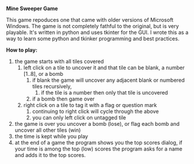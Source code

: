 **Mine Sweeper Game**

This game repoduces one that came with older versions of Microsoft Windows. The game is not completely fathful to the original, but is very playable. It's written in python and uses tkinter for the GUI. I wrote this as a way to learn some python and tkinker programming and best practices.

**How to play:**
1. the game starts with all tiles covered
   1. left click on a tile to uncover it and that tile can be blank, a number [1..8], or a bomb
      1. if blank the game will uncover any adjacent blank or numbered tiles recursively,
         1. if the tile is a number then only that tile is uncovered
      1. if a bomb then game over
   1. right click on a tile to tag it with a flag or question mark
      1. continuing to right click will cycle through the above
      1. you can only left click on untagged tile
1. the game is over you uncover a bomb (lose), or flag each bomb and uncover all other tiles (win)
1. the time is kept while you play
1. at the end of a game the program shows you the top scores dialog,
   if your time is among the top (low) scores the program asks for a name and adds it to the top scores.
